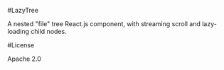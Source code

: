 #LazyTree

A nested "file" tree React.js component, with streaming scroll and lazy-loading child nodes.

#License

Apache 2.0

